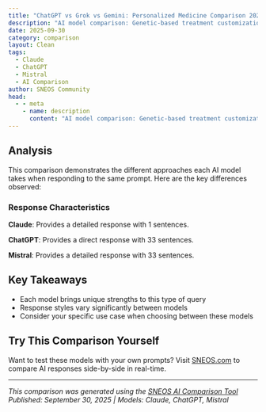 ```yaml
---
title: "ChatGPT vs Grok vs Gemini: Personalized Medicine Comparison 2025"
description: "AI model comparison: Genetic-based treatment customization - future of healthcare..."
date: 2025-09-30
category: comparison
layout: Clean
tags:
  - Claude
  - ChatGPT
  - Mistral
  - AI Comparison
author: SNEOS Community
head:
  - - meta
    - name: description
      content: "AI model comparison: Genetic-based treatment customization - future of healthcare..."
---
```


<ChatComparison
  title="ChatGPT vs Grok vs Gemini: Personalized Medicine Comparison 2025"
  prompt="Genetic-based treatment customization - future of healthcare"
  :responses='{
    "Claude": "# Genetic-Based Treatment Customization: The Future of Precision Medicine\n\n## Current State \u0026 Emerging Trends\n\n**Pharmacogenomics** is already revolutionizing treatment approaches:\n- **Drug metabolism optimization** - Testing for genetic variants affecting how patients process medications\n- **Dosage personalization** - Adjusting medication doses based on genetic profiles\n- **Adverse reaction prevention** - Identifying patients at risk for specific drug reactions\n\n## Key Applications\n\n### **Cancer Treatment**\n- Tumor genetic profiling to select targeted therapies\n- CAR-T cell therapy customized to individual immune systems\n- Liquid biopsies for real-time treatment monitoring\n\n### **Mental Health**\n- Genetic testing to predict antidepressant efficacy\n- Personalized psychopharmacology based on neurotransmitter genetics\n- Risk assessment for treatment-resistant conditions\n\n### **Rare Diseases**\n- Gene therapy tailored to specific mutations\n- Antisense oligonucleotides for individual patients\n- Custom enzyme replacement therapies\n\n## Transformative Potential\n\n**Benefits:**\n- \u2705 Reduced trial-and-error prescribing\n- \u2705 Minimized adverse drug reactions\n- \u2705 Improved treatment efficacy rates\n- \u2705 Cost reduction through targeted interventions\n- \u2705 Prevention strategies for genetic predispositions\n\n**Current Challenges:**\n- Limited genetic diversity in research databases\n- High costs of genetic testing and custom treatments\n- Regulatory frameworks still developing\n- Privacy and discrimination concerns\n- Healthcare provider education needs\n\n## Future Outlook\n\nBy 2030-2040, we can expect:\n- Routine genetic screening at birth or early adulthood\n- AI-driven treatment selection algorithms\n- Real-time genetic monitoring for treatment adjustments\n- Expansion beyond single-gene to complex polygenic traits\n\nThis represents a fundamental shift from \u0022one-size-fits-all\u0022 to truly individualized medicine.",
    "ChatGPT": "Genetic-based treatment customization, often referred to as precision medicine or personalized medicine, represents a transformative future direction for healthcare. This approach involves tailoring medical treatment to the individual characteristics of each patient, particularly their genetic makeup. Here\u2019s an overview of why genetic-based treatment customization is considered the future of healthcare:\n\n### 1. **Understanding Genetic Influence on Disease**\nGenetic variations can influence how diseases develop and progress. By analyzing a patient\u2019s genome, healthcare providers can identify genetic predispositions to certain conditions such as cancer, cardiovascular diseases, diabetes, and rare genetic disorders. This understanding allows for:\n- Early detection and preventive strategies.\n- More accurate diagnoses.\n\n### 2. **Tailoring Drug Therapies**\nPharmacogenomics, a key component of genetic-based customization, studies how genes affect a person\u2019s response to drugs. This customization enables:\n- Selecting the most effective medication with fewer side effects.\n- Optimizing drug dosages.\n- Avoiding adverse drug reactions.\n\n### 3. **Targeted Therapies**\nIn diseases like cancer, genetic profiling of tumors helps identify specific mutations driving the disease. Treatments can then target these mutations directly, improving efficacy while minimizing damage to healthy cells. Examples include:\n- Targeted cancer therapies (e.g., HER2 inhibitors in breast cancer).\n- Gene therapies that correct defective genes.\n\n### 4. **Improved Prognosis and Monitoring**\nGenetic information can help predict disease outcomes and responses to treatment, allowing clinicians to monitor patients more closely or adjust therapies as needed. This dynamic approach helps in managing chronic and complex diseases.\n\n### 5. **Advances in Technology**\nTechnological advancements such as next-generation sequencing (NGS), CRISPR gene-editing, and machine learning enable rapid and cost-effective genetic analysis. This makes personalized treatments more accessible and practical in routine clinical settings.\n\n### 6. **Challenges and Ethical Considerations**\nWhile promising, genetic-based customization poses challenges that must be addressed:\n- Privacy and security of genetic data.\n- Potential genetic discrimination.\n- Ensuring equitable access to genetic testing and therapies.\n- Integration of genetic information into healthcare systems.\n\n### Conclusion\nGenetic-based treatment customization offers a more precise, predictive, and preventive approach to healthcare. By moving away from a \u201Cone-size-fits-all\u201D model, it promises improved patient outcomes, reduced healthcare costs, and a new paradigm in managing health and disease. As research and technology continue to advance, personalized medicine is poised to become a cornerstone of future healthcare systems worldwide.",
    "Mistral": "Genetic-based treatment customization, often referred to as precision medicine or personalized medicine, is indeed considered the future of healthcare. This approach uses an individual\u0027s genetic profile to guide decisions about the prevention, diagnosis, and treatment of disease. Here are some ways it is expected to transform healthcare:\n\n### 1. **Personalized Treatment Plans**\n   - **Targeted Therapies**: By understanding a patient\u0027s genetic makeup, healthcare providers can tailor treatments to be more effective and less harmful. For example, certain cancer treatments can be customized based on the genetic profile of the tumor.\n   - **Drug Selection**: Genetic information can help predict how a patient will respond to specific medications, reducing the risk of adverse reactions and improving efficacy.\n\n### 2. **Early Disease Detection**\n   - **Genetic Screening**: Early identification of genetic predispositions to diseases like cancer, heart disease, and diabetes can lead to proactive interventions and lifestyle changes.\n   - **Preventive Measures**: Knowing a patient\u0027s genetic risk factors can guide preventive strategies, such as dietary changes, exercise regimens, and regular screenings.\n\n### 3. **Improved Diagnostic Accuracy**\n   - **Genetic Testing**: Advanced genetic testing can provide more accurate diagnoses, especially for complex conditions that may have genetic components.\n   - **Biomarkers**: Identifying specific genetic biomarkers can help in diagnosing diseases at earlier stages and monitoring treatment effectiveness.\n\n### 4. **Enhanced Clinical Trials**\n   - **Patient Selection**: Genetic profiling can help identify patients who are most likely to benefit from a particular treatment, making clinical trials more efficient and effective.\n   - **Trial Design**: Personalized medicine can lead to more targeted and stratified clinical trials, improving the chances of successful outcomes.\n\n### 5. **Cost-Effective Care**\n   - **Reduced Trial and Error**: By tailoring treatments to individual genetic profiles, the need for trial-and-error approaches can be minimized, reducing healthcare costs and improving patient outcomes.\n   - **Preventive Care**: Early detection and prevention can reduce the need for costly treatments and hospitalizations.\n\n### 6. **Ethical and Privacy Considerations**\n   - **Data Security**: Ensuring the security and privacy of genetic data is crucial. Robust data protection measures and ethical guidelines are essential.\n   - **Informed Consent**: Patients must be fully informed about the implications of genetic testing and the potential uses of their genetic information.\n\n### 7. **Integration with Other Technologies**\n   - **AI and Machine Learning**: Combining genetic data with artificial intelligence and machine learning can enhance the analysis and interpretation of genetic information, leading to more precise treatment recommendations.\n   - **Wearable Technology**: Integrating genetic data with wearable devices can provide a more comprehensive view of a patient\u0027s health, enabling real-time monitoring and personalized interventions.\n\n### 8. **Public Health Impact**\n   - **Population Health**: Understanding genetic variations within populations can help in developing public health strategies tailored to specific genetic profiles.\n   - **Health Equity**: Ensuring that genetic-based treatments are accessible to all, regardless of socioeconomic status, is crucial for achieving health equity.\n\n### Challenges and Considerations\n   - **Accessibility**: Ensuring that genetic-based treatments are accessible and affordable for all patients.\n   - **Education**: Educating healthcare providers and the public about the benefits and limitations of genetic-based treatments.\n   - **Regulatory Framework**: Developing a regulatory framework that supports the ethical use of genetic information while promoting innovation.\n\nIn summary, genetic-based treatment customization holds immense potential to revolutionize healthcare by making it more precise, effective, and patient-centric. However, realizing this potential will require addressing various ethical, technological, and regulatory challenges."
  }'
  published-date="13:55"
/>

## Analysis

This comparison demonstrates the different approaches each AI model takes when responding to the same prompt. Here are the key differences observed:

### Response Characteristics

**Claude**: Provides a detailed response with 1 sentences. 

**ChatGPT**: Provides a direct response with 33 sentences. 

**Mistral**: Provides a detailed response with 33 sentences. 

## Key Takeaways

- Each model brings unique strengths to this type of query
- Response styles vary significantly between models
- Consider your specific use case when choosing between these models

## Try This Comparison Yourself

Want to test these models with your own prompts? Visit [SNEOS.com](https://sneos.com) to compare AI responses side-by-side in real-time.

---

*This comparison was generated using the [SNEOS AI Comparison Tool](https://sneos.com)*
*Published: September 30, 2025 | Models: Claude, ChatGPT, Mistral*
